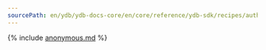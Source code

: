```yaml
---
sourcePath: en/ydb/ydb-docs-core/en/core/reference/ydb-sdk/recipes/auth/anonymous.md
---
```


{% include [anonymous.md](_includes/anonymous.md) %}
